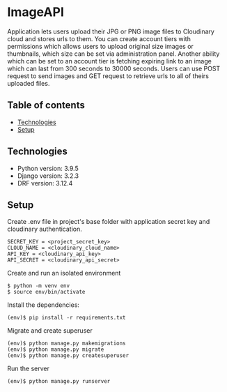 # ImageAPI

Application lets users upload their JPG or PNG image files to Cloudinary cloud and stores urls to them. You can create account tiers with permissions which allows users to upload original size images or thumbnails, which size can be set via administration panel. Another ability which can be set to an account tier is fetching expiring link to an image which can last from 300 seconds to 30000 seconds. Users can use POST request to send images and GET request  to retrieve urls to all of theirs uploaded files.


## Table of contents
* [Technologies](#technologies)
* [Setup](#setup)

## Technologies
* Python version: 3.9.5
* Django version: 3.2.3
* DRF version: 3.12.4

## Setup

Create .env file in project's base folder with application secret key and cloudinary authentication.
```
SECRET_KEY = <project_secret_key>
CLOUD_NAME = <cloudinary_cloud_name>
API_KEY = <cloudinary_api_key>
API_SECRET = <cloudinary_api_secret>
```

Create and run an isolated environment
```
$ python -m venv env
$ source env/bin/activate
```

Install the dependencies:
```
(env)$ pip install -r requirements.txt
```

Migrate and create superuser
```
(env)$ python manage.py makemigrations
(env)$ python manage.py migrate
(env)$ python manage.py createsuperuser
```

Run the server
```
(env)$ python manage.py runserver
```
